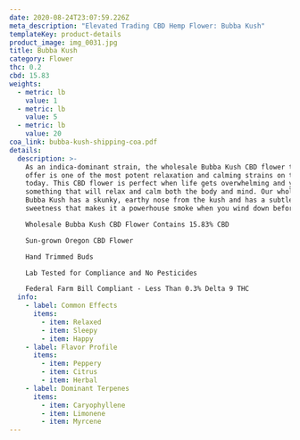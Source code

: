 ```yaml
---
date: 2020-08-24T23:07:59.226Z
meta_description: "Elevated Trading CBD Hemp Flower: Bubba Kush"
templateKey: product-details
product_image: img_0031.jpg
title: Bubba Kush
category: Flower
thc: 0.2
cbd: 15.83
weights:
  - metric: lb
    value: 1
  - metric: lb
    value: 5
  - metric: lb
    value: 20
coa_link: bubba-kush-shipping-coa.pdf
details:
  description: >-
    As an indica-dominant strain, the wholesale Bubba Kush CBD flower that we
    offer is one of the most potent relaxation and calming strains on the market
    today. This CBD flower is perfect when life gets overwhelming and you need
    something that will relax and calm both the body and mind. Our wholesale
    Bubba Kush has a skunky, earthy nose from the kush and has a subtle hint of
    sweetness that makes it a powerhouse smoke when you wind down before bed.

    Wholesale Bubba Kush CBD Flower Contains 15.83% CBD

    Sun-grown Oregon CBD Flower

    Hand Trimmed Buds

    Lab Tested for Compliance and No Pesticides

    Federal Farm Bill Compliant - Less Than 0.3% Delta 9 THC
  info:
    - label: Common Effects
      items:
        - item: Relaxed
        - item: Sleepy
        - item: Happy
    - label: Flavor Profile
      items:
        - item: Peppery
        - item: Citrus
        - item: Herbal
    - label: Dominant Terpenes
      items:
        - item: Caryophyllene
        - item: Limonene
        - item: Myrcene
---
```

